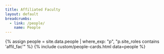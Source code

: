 ```yaml
---
title: Affiliated Faculty
layout: default
breadcrumbs:
  - link: /people/
    name: People
---
```


{% assign people = site.data.people | where_exp: "p", "p.site_roles contains 'affil_fac'" %}
{% include custom/people-cards.html data=people %}
